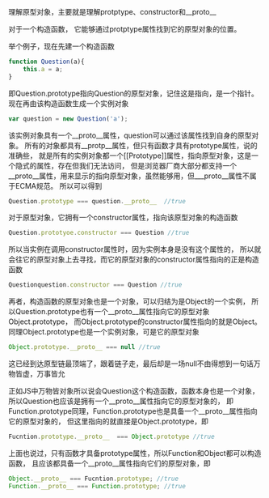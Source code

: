理解原型对象，主要就是理解protptype、constructor和__proto__

对于一个构造函数，
它能够通过protptype属性找到它的原型对象的位置。

举个例子，现在先建一个构造函数

```js
function Question(a){
    this.a = a;
}
```

即Question.prototype指向Question的原型对象，记住这是指向，是一个指针。
现在再由该构造函数生成一个实例对象

```js
var question = new Question('a');
```

该实例对象具有一个__proto__属性，question可以通过该属性找到自身的原型对象。
所有的对象都具有__protp__属性，但只有函数才具有prototype属性，说的准确些，
就是所有的实例对象都一个[[Prototype]]属性，指向原型对象，这是一个隐式的属性，存在但我们无法访问，
但是浏览器厂商大部分都支持一个__proto__属性，用来显示的指向原型对象，虽然能够用，但___proto__属性不属于ECMA规范。
所以可以得到

```js
Question.prototype === question.__proto__  //true
```

对于原型对象，它拥有一个constructor属性，指向该原型对象的构造函数

```js
Question.prototyoe.constructor === Question //true
```

所以当实例在调用constructor属性时，因为实例本身是没有这个属性的，
所以就会往它的原型对象上去寻找，而它的原型对象的constructor属性指向的正是构造函数

```js
Questionquestion.constructor === Question //true
```

再者，构造函数的原型对象也是一个对象，可以归结为是Object的一个实例，
所以Question.prototype也有一个__proto__属性指向它的原型对象Object.prototype，
而Object.prototype的constructor属性指向的就是Object。
同理Object.prototype也是一个实例对象，可是它的原型对象

```js
Object.prototype.__proto__ === null //true
```

这已经到达原型链最顶端了，跟着链子走，最后却是一场null不由得想到一句话万物皆虚，万事皆允

正如JS中万物皆对象所以说会Question这个构造函数，函数本身也是一个对象，所以Question也应该是拥有一个__proto__属性指向它的原型对象的，
即Function.prototype同理，Function.prototype也是具备一个__proto__属性指向它的原型对象的，
但这里指向的就直接是Object.prototype，即

```js
Fucntion.prototype.__proto__  === Object.prototype //true
```

上面也说过，只有函数才具备prototype属性，所以Function和Object都可以构造函数，
且应该都具备一个__proto__属性指向它们的原型对象，即

```js
Object.__proto__ === Fucntion.prototype; //true
Function.__proto__ === Function.prototype; //true
```
